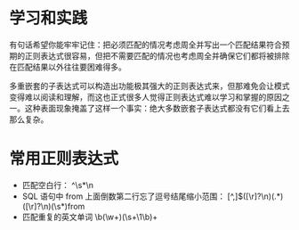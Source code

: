 # 学习和实践

有句话希望你能牢牢记住：把必须匹配的情况考虑周全并写出一个匹配结果符合预期的正则表达式很容易，但把不需要匹配的情况也考虑周全并确保它们都将被排除在匹配结果以外往往要困难得多。

多重嵌套的子表达式可以构造出功能极其强大的正则表达式来，但那难免会让模式变得难以阅读和理解，而这也正式很多人觉得正则表达式难以学习和掌握的原因之一。这种表面现象掩盖了这样一个事实：绝大多数嵌套子表达式都没有它们看上去那么复杂。


# 常用正则表达式

* 匹配空白行：  ^\s*\n
* SQL 语句中 from 上面倒数第二行忘了逗号结尾缩小范围：  [^,]$([\r]?\n)(.\*)([\r]?\n)(\s\*)from
* 匹配重复的英文单词 \b(\w+)(\s+\1\b)+

